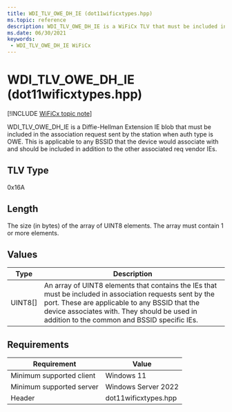 ```yaml
---
title: WDI_TLV_OWE_DH_IE (dot11wificxtypes.hpp)
ms.topic: reference
description: WDI_TLV_OWE_DH_IE is a WiFiCx TLV that must be included in the association request sent by the station when the auth type is OWE. 
ms.date: 06/30/2021
keywords:
 - WDI_TLV_OWE_DH_IE WiFiCx
---
```


# WDI\_TLV\_OWE\_DH\_IE (dot11wificxtypes.hpp)

[!INCLUDE [WiFiCx topic note](../includes/wificx-version-warning.md)]

WDI\_TLV\_OWE\_DH\_IE is a Diffie-Hellman Extension IE blob that must be included in the association request sent by the station when auth type is OWE. This is applicable to any BSSID that the device would associate with and should be included in addition to the other associated req vendor IEs.

## TLV Type

0x16A

## Length

The size (in bytes) of the array of UINT8 elements. The array must contain 1 or more elements.

## Values

| Type | Description |
| --- | --- |
| UINT8\[\] | An array of UINT8 elements that contains the IEs that must be included in association requests sent by the port. These are applicable to any BSSID that the device associates with. They should be used in addition to the common and BSSID specific IEs. |

## Requirements

|Requirement|Value|
|--- |--- |
|Minimum supported client|Windows 11|
|Minimum supported server|Windows Server 2022|
|Header|dot11wificxtypes.hpp|
